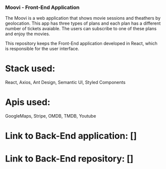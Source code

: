 ### Moovi - Front-End Application

The Moovi is a web application that shows movie sessions and theathers by geolocation. This app has three types of plans and each plan has a different number of tickets avaiable. The users can subscribe to one of these plans and enjoy the movies.

This repository keeps the Front-End application developed in React, which is responsible for the user interface.

# Stack used:

React, Axios, Ant Design, Semantic UI, Styled Components

# Apis used:

GoogleMaps, Stripe, OMDB, TMDB, Youtube

# Link to Back-End application: []

# Link to Back-End repository: []
